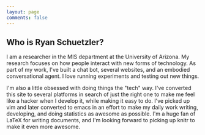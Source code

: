 ```yaml
---
layout: page
comments: false
---
```


## Who is Ryan Schuetzler?

I am a researcher in the MIS department at the University of Arizona. My
research focuses on how people interact with new forms of technology. As part of
my work, I've built a chat bot, several websites, and an embodied conversational
agent. I love running experiments and testing out new things.

I'm also a little obsessed with doing things the "tech" way. I've converted this
site to several platforms in search of just the right one to make me feel like a
hacker when I develop it, while making it easy to do. I've picked up vim and
later converted to emacs in an effort to make my daily work writing, developing,
and doing statistics as awesome as possible. I'm a huge fan of LaTeX for writing
documents, and I'm looking forward to picking up knitr to make it even more
awesome.
